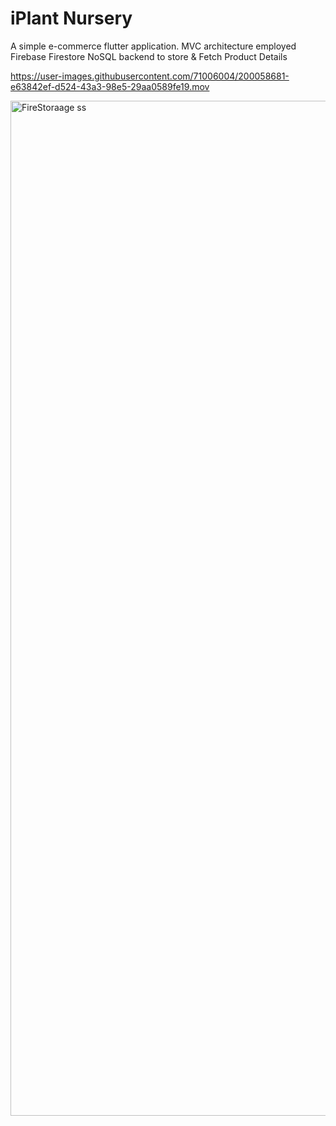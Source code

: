 # **iPlant Nursery**
A simple e-commerce flutter application.
MVC architecture employed
Firebase Firestore NoSQL backend to store & Fetch Product Details

https://user-images.githubusercontent.com/71006004/200058681-e63842ef-d524-43a3-98e5-29aa0589fe19.mov

<img width="1624" alt="FireStoraage ss" src="https://user-images.githubusercontent.com/71006004/200058771-be65a463-66bf-4ca8-96a7-01a42213af77.png">
